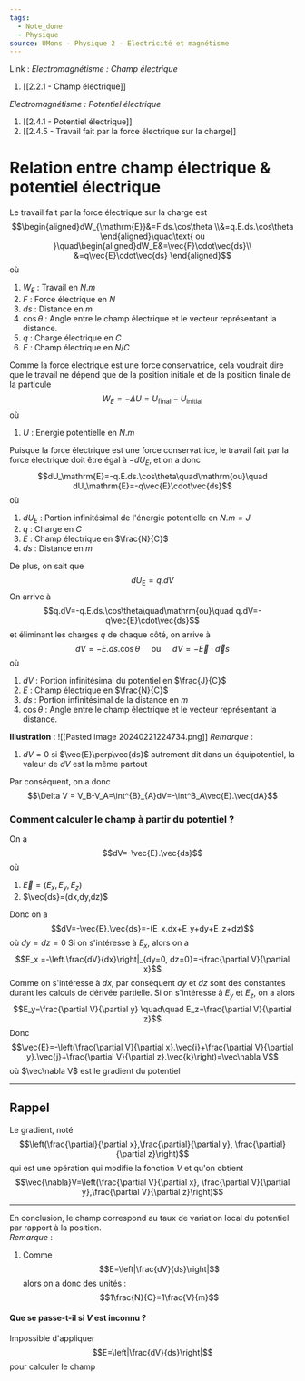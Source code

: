 ```yaml
---
tags:
  - Note_done
  - Physique
source: UMons - Physique 2 - Electricité et magnétisme
---
```


Link :
_Electromagnétisme : Champ électrique_
1. [[2.2.1 - Champ électrique]]

_Electromagnétisme : Potentiel électrique_
1. [[2.4.1 - Potentiel électrique]]
2. [[2.4.5 - Travail fait par la force électrique sur la charge]]

# Relation entre champ électrique & potentiel électrique
Le travail fait par la force électrique sur la charge est $$\begin{aligned}dW_{\mathrm{E}}&=F.ds.\cos\theta   \\&=q.E.ds.\cos\theta  \end{aligned}\quad\text{ ou }\quad\begin{aligned}dW_E&=\vec{F}\cdot\vec{ds}\\ &=q\vec{E}\cdot\vec{ds} \end{aligned}$$
 où 
1. $W_E$ : Travail en $N.m$ 
2. $F$ : Force électrique en $N$ 
3. $ds$ : Distance en $m$ 
4. $\cos\theta$ : Angle entre le champ électrique et le vecteur représentant la distance.
5. $q$ : Charge électrique en $C$ 
6. $E$ : Champ électrique en $N/C$ 

Comme la force électrique est une force conservatrice, cela voudrait dire que le travail ne dépend que de la position initiale et de la position finale de la particule  $$W_E = -\Delta U = U_{\text{final}}-U_{\text{initial}} $$ où 
1. $U$ : Energie potentielle en $N.m$ 

Puisque la force électrique est une force conservatrice, le travail fait par la force électrique doit être égal à $−dU_E$, et on a donc $$dU_\mathrm{E}=-q.E.ds.\cos\theta\quad\mathrm{ou}\quad dU_\mathrm{E}=-q\vec{E}\cdot\vec{ds}$$ où 
1. $dU_E$ : Portion infinitésimal de l'énergie potentielle en $N.m=J$ 
2. $q$ : Charge en $C$
3. $E$ : Champ électrique en $\frac{N}{C}$
4. $ds$ : Distance en $m$ 

De plus, on sait que $$dU_{\mathrm{E}}=q.dV$$
 On arrive à $$q.dV=-q.E.ds.\cos\theta\quad\mathrm{ou}\quad q.dV=-q\vec{E}\cdot\vec{ds}$$ et éliminant les charges $q$ de chaque côté, on arrive à $$dV=-E.ds.\cos\theta\quad\text{ ou }\quad dV=-\vec{E}\cdot\vec{d}s$$ où
 1. $dV$ : Portion infinitésimal du potentiel en $\frac{J}{C}$
 2. $E$ : Champ électrique en $\frac{N}{C}$ 
 3. $ds$ : Portion infinitésimal de la distance en $m$
 4. $\cos\theta$ : Angle entre le champ électrique et le vecteur représentant la distance.

**Illustration** : ![[Pasted image 20240221224734.png]]
_Remarque_ :
1. $dV=0$ si $\vec{E}\perp\vec{ds}$ autrement dit dans un équipotentiel, la valeur de $dV$ est la même partout

Par conséquent, on a donc $$\Delta V = V_B-V_A=\int^{B}_{A}dV=-\int^B_A\vec{E}.\vec{dA}$$ 
### Comment calculer le champ à partir du potentiel ?
On a $$dV=-\vec{E}.\vec{ds}$$ où
1. $\vec{E}=(E_x,E_y,E_z)$ 
2. $\vec{ds}=(dx,dy,dz)$

Donc on a $$dV=-\vec{E}.\vec{ds}=-(E_x.dx+E_y+dy+E_z+dz)$$ où $dy = dz = 0$ 
Si on s'intéresse à $E_x$, alors on a $$E_x =-\left.\frac{dV}{dx}\right|_{dy=0, dz=0}=-\frac{\partial V}{\partial x}$$ Comme on s'intéresse à $dx$, par conséquent $dy$ et $dz$ sont des constantes durant les calculs de dérivée partielle. 
Si on s'intéresse à $E_y$ et $E_z$, on a alors $$E_y=\frac{\partial V}{\partial y} \quad\quad E_z=\frac{\partial V}{\partial z}$$
Donc $$\vec{E}=-\left(\frac{\partial V}{\partial x}.\vec{i}+\frac{\partial V}{\partial y}.\vec{j}+\frac{\partial V}{\partial z}.\vec{k}\right)=\vec\nabla V$$ où $\vec\nabla V$ est le gradient du potentiel

- - -
## Rappel
Le gradient, noté $$\left(\frac{\partial}{\partial x},\frac{\partial}{\partial y}, \frac{\partial}{\partial z}\right)$$ qui est une opération qui modifie la fonction $V$ et qu'on obtient $$\vec{\nabla}V=\left(\frac{\partial V}{\partial x}, \frac{\partial V}{\partial y},\frac{\partial V}{\partial z}\right)$$
- - -
En conclusion, le champ correspond au taux de variation local du potentiel par rapport à la position.
\
_Remarque_ :
1. Comme $$E=\left|\frac{dV}{ds}\right|$$ alors on a donc des unités : $$1\frac{N}{C}=1\frac{V}{m}$$ 

#### Que se passe-t-il si $V$ est inconnu ?
Impossible d'appliquer $$E=\left|\frac{dV}{ds}\right|$$ pour calculer le champ 

